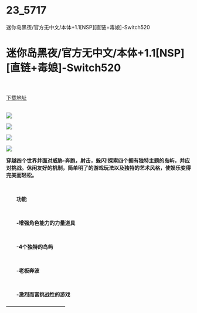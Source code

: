 # 23_5717
迷你岛黑夜/官方无中文/本体+1.1[NSP][直链+毒娘]-Switch520
# 迷你岛黑夜/官方无中文/本体+1.1[NSP][直链+毒娘]-Switch520
 <br/></br>
[下载地址](https://www.switch520.cc/article/5717 "下载地址")
<br/></br>

<p><img src="https://www.switch520.cc/muke_img/upload_art_editor_20210102-1_0de604a8e6831f22d38127deb7ac2d01.jpg"></p>
<p><img src="https://www.switch520.cc/muke_img/upload_art_editor_20210102-1_b3fa2a016eb9e5ab6a8b1775ccf55285.jpg"></p>
<p><img src="https://www.switch520.cc/muke_img/upload_art_editor_20210102-1_1724fd976cff40061b3ca5170fac070d.jpg"></p>
<p><img src="https://www.switch520.cc/muke_img/upload_art_editor_20210102-1_810906d994a569400bb391dce40f3a26.jpg"></p>
<p><strong>穿越四个世界并面对威胁-奔跑，射击，躲闪!探索四个拥有独特主题的岛屿，并应对挑战。休闲友好的机制，简单明了的游戏玩法以及独特的艺术风格，使娱乐变得完美而轻松。</strong></p>
<p>&nbsp;</p>
<p><strong>　　功能</strong></p>
<p>&nbsp;</p>
<p><strong>　　-增强角色能力的力量道具</strong></p>
<p>&nbsp;</p>
<p><strong>　　-4个独特的岛屿</strong></p>
<p>&nbsp;</p>
<p><strong>　　-老板奔波</strong></p>
<p>&nbsp;</p>
<p><strong>　　-激烈而富挑战性的游戏</strong></p>
<p><strong>———————————–</strong></p>
